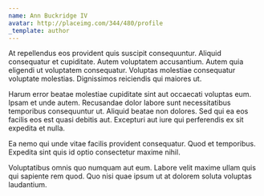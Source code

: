 ```yaml
---
name: Ann Buckridge IV
avatar: http://placeimg.com/344/480/profile
_template: author
---
```

At repellendus eos provident quis suscipit consequuntur. Aliquid consequatur et cupiditate. Autem voluptatem accusantium. Autem quia eligendi ut voluptatem consequatur. Voluptas molestiae consequatur voluptate molestias. Dignissimos reiciendis qui maiores ut.
  
Harum error beatae molestiae cupiditate sint aut occaecati voluptas eum. Ipsam et unde autem. Recusandae dolor labore sunt necessitatibus temporibus consequuntur ut. Aliquid beatae non dolores. Sed qui ea eos facilis eos est quasi debitis aut. Excepturi aut iure qui perferendis ex sit expedita et nulla.
  
Ea nemo qui unde vitae facilis provident consequatur. Quod et temporibus. Expedita sint quis id optio consectetur maxime nihil.
  
Voluptatibus omnis quo numquam aut eum. Labore velit maxime ullam quis qui sapiente rem quod. Quo nisi quae ipsum ut at dolorem soluta voluptas laudantium.
